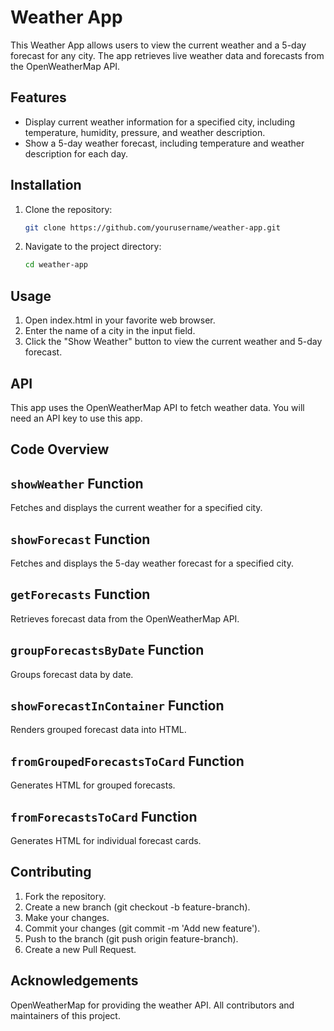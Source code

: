 # Weather App

This Weather App allows users to view the current weather and a 5-day forecast for any city. The app retrieves live weather data and forecasts from the OpenWeatherMap API.

## Features

- Display current weather information for a specified city, including temperature, humidity, pressure, and weather description.
- Show a 5-day weather forecast, including temperature and weather description for each day.

## Installation

1. Clone the repository:
   ```sh
   git clone https://github.com/yourusername/weather-app.git

2. Navigate to the project directory:
   ```sh
   cd weather-app

## Usage

1. Open index.html in your favorite web browser.
2. Enter the name of a city in the input field.
3. Click the "Show Weather" button to view the current weather and 5-day forecast.

## API

This app uses the OpenWeatherMap API to fetch weather data. You will need an API key to use this app.

## Code Overview

## `showWeather` Function
Fetches and displays the current weather for a specified city.

## `showForecast` Function
Fetches and displays the 5-day weather forecast for a specified city.

## `getForecasts` Function
Retrieves forecast data from the OpenWeatherMap API.

## `groupForecastsByDate` Function
Groups forecast data by date.

## `showForecastInContainer` Function
Renders grouped forecast data into HTML.

## `fromGroupedForecastsToCard` Function
Generates HTML for grouped forecasts.

## `fromForecastsToCard` Function
Generates HTML for individual forecast cards.

## Contributing

1. Fork the repository.
2. Create a new branch (git checkout -b feature-branch).
3. Make your changes.
4. Commit your changes (git commit -m 'Add new feature').
5. Push to the branch (git push origin feature-branch).
6. Create a new Pull Request.

## Acknowledgements

OpenWeatherMap for providing the weather API.
All contributors and maintainers of this project.
